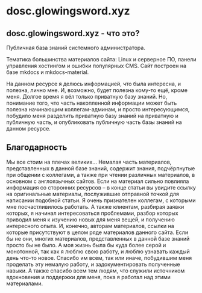 # dosc.glowingsword.xyz
## dosc.glowingsword.xyz - что это?
Публичная база знаний системного администратора. 

Тематика большинства материалов сайта: Linux и серверное ПО, панели управления хостингом и ошибки популярных CMS. Сайт построен на базе mkdocs и mkdocs-material.

На данном ресурсе я делюсь информацией, что была интересна, и полезна, лично мне. И, возможно, будет полезна кому-то ещё, кроме меня. Долгое время я вёл только приватную базу знаний. Но, понимание того, что часть накопленной информации может быть полезна начинающим коллегам-админам, и просто интересующимся, побудило меня разделить приватную базу знаний на приватную и публичную часть, и опубликовать публичную часть базы знаний на данном ресурсе.

## Благодарность
Мы все стоим на плечах великих... Немалая часть материалов, представленных в данной базе знаний, содержит знания, подчёрпнутые при общении с коллегами, а также при чтении различных материалов, в основном с англоязычных сайтов. Если на материал сильно повлияла информация со сторонних ресурсов – в конце статьи вы увидите ссылку на оригинальные материалы, послужившие отправной точкой для написании подобной статьи. Я очень признателен коллегам, с которыми мне посчастливилось работать. А также клиентам, разбирая заявки которых, я начинал интересоваться проблемами, разбор которых приводил меня к изучению новых для меня вещей, и получению интересного опыта. И, конечно, авторам материалов, ссылки на которые присутствуют в целом ряде материалов данного сайта. Если бы не они, многих материалов, представленных в данной базе знаний просто бы не было. А моя жизнь была бы куда более серой и монотонной, так как я люблю свою работу, и люблю узнавать каждый день что-то новое. Спасибо им всем, так или иначе, побудившим меня проделать эту немалую работу, и задокументировать полученные навыки. А также спасибо всем тем людям, что служили источником вдохновения и поддержки для меня, пока я работал над этими материалами.


